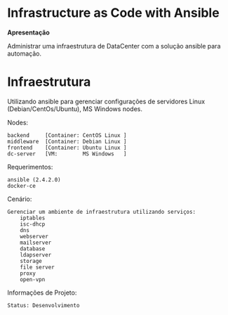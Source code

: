 # Infrastructure as Code with Ansible

<b> Apresentação </b>

  Administrar uma infraestrutura de DataCenter com a solução ansible para automação.


# Infraestrutura 
Utilizando ansible para gerenciar configurações de servidores Linux (Debian/CentOs/Ubuntu), MS Windows nodes.

Nodes: 

	backend		[Container: CentOS Linux ]
	middleware	[Container: Debian Linux ]
	frontend	[Container: Ubuntu Linux ]
	dc-server	[VM: 	    MS Windows   ]

Requerimentos:

	ansible (2.4.2.0)
	docker-ce

Cenário:

	Gerenciar um ambiente de infraestrutura utilizando serviços:
		iptables
		isc-dhcp
		dns
		webserver
		mailserver
		database
		ldapserver
		storage
		file server
		proxy
		open-vpn
		
Informações de Projeto:

	Status: Desenvolvimento
